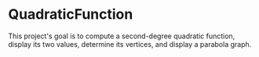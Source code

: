 # QuadraticFunction

This project's goal is to compute a second-degree quadratic function, display its two values, determine its vertices, and display a parabola graph.
